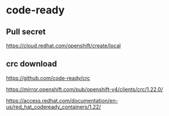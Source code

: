 


#  code-ready


##  Pull secret  
https://cloud.redhat.com/openshift/create/local    





##  crc download


https://github.com/code-ready/crc


https://mirror.openshift.com/pub/openshift-v4/clients/crc/1.22.0/



https://access.redhat.com/documentation/en-us/red_hat_codeready_containers/1.22/     

